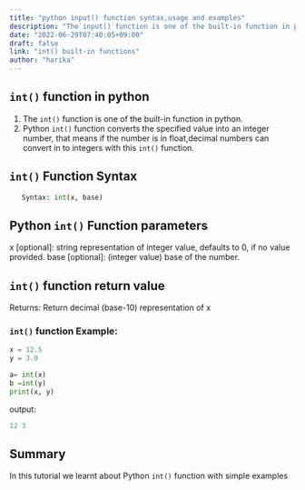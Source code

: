 ```yaml
---
title: "python input() function syntax,usage and examples"
description: "The`input()`function is one of the built-in function in python."
date: "2022-06-29T07:40:05+09:00"
draft: false
link: "int() built-in functions"
author: "harika"
---
```


## `int()` function in python

1. The `int()` function is one of the built-in function in python.
2. Python `int()` function converts the specified value into an integer number, that means if the number is in float,decimal numbers can convert in to integers with this `int()` function.

## `int()` Function Syntax 

```python
   Syntax: int(x, base)
```
## Python `int()` Function parameters

x [optional]: string representation of integer value, defaults to 0, if no value provided.
base [optional]: (integer value) base of the number.

## `int()` function return value

Returns: Return decimal (base-10) representation of x

### `int()` function Example:

```python
x = 12.5
y = 3.9

a= int(x)
b =int(y)
print(x, y)
```
output:

```python
12 3
```
## Summary
In this tutorial we learnt about Python `int()` function with simple examples
